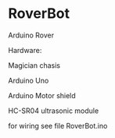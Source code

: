 RoverBot
========

Arduino Rover

Hardware:

Magician chasis

Arduino Uno

Arduino Motor shield

HC-SR04 ultrasonic module

for wiring see file RoverBot.ino

